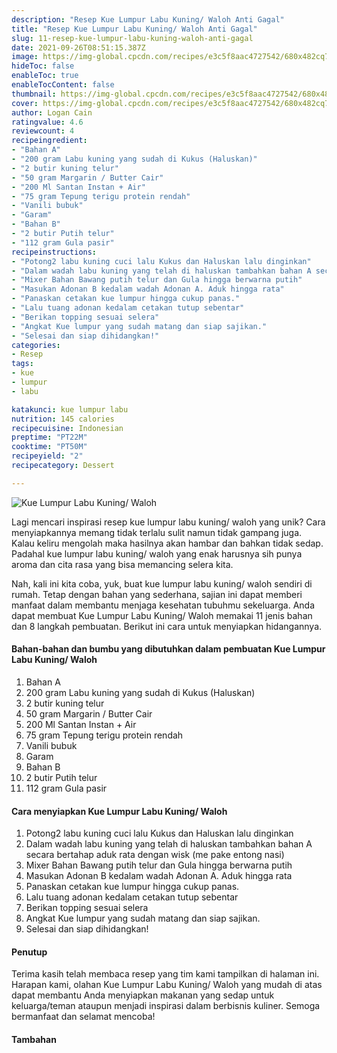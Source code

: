 ```yaml
---
description: "Resep Kue Lumpur Labu Kuning/ Waloh Anti Gagal"
title: "Resep Kue Lumpur Labu Kuning/ Waloh Anti Gagal"
slug: 11-resep-kue-lumpur-labu-kuning-waloh-anti-gagal
date: 2021-09-26T08:51:15.387Z
image: https://img-global.cpcdn.com/recipes/e3c5f8aac4727542/680x482cq70/kue-lumpur-labu-kuning-waloh-foto-resep-utama.jpg
hideToc: false
enableToc: true
enableTocContent: false
thumbnail: https://img-global.cpcdn.com/recipes/e3c5f8aac4727542/680x482cq70/kue-lumpur-labu-kuning-waloh-foto-resep-utama.jpg
cover: https://img-global.cpcdn.com/recipes/e3c5f8aac4727542/680x482cq70/kue-lumpur-labu-kuning-waloh-foto-resep-utama.jpg
author: Logan Cain
ratingvalue: 4.6
reviewcount: 4
recipeingredient:
- "Bahan A"
- "200 gram Labu kuning yang sudah di Kukus (Haluskan)"
- "2 butir kuning telur"
- "50 gram Margarin / Butter Cair"
- "200 Ml Santan Instan + Air"
- "75 gram Tepung terigu protein rendah"
- "Vanili bubuk"
- "Garam"
- "Bahan B"
- "2 butir Putih telur"
- "112 gram Gula pasir"
recipeinstructions:
- "Potong2 labu kuning cuci lalu Kukus dan Haluskan lalu dinginkan"
- "Dalam wadah labu kuning yang telah di haluskan tambahkan bahan A secara bertahap aduk rata dengan wisk (me pake entong nasi)"
- "Mixer Bahan Bawang putih telur dan Gula hingga berwarna putih"
- "Masukan Adonan B kedalam wadah Adonan A. Aduk hingga rata"
- "Panaskan cetakan kue lumpur hingga cukup panas."
- "Lalu tuang adonan kedalam cetakan tutup sebentar"
- "Berikan topping sesuai selera"
- "Angkat Kue lumpur yang sudah matang dan siap sajikan."
- "Selesai dan siap dihidangkan!"
categories:
- Resep
tags:
- kue
- lumpur
- labu

katakunci: kue lumpur labu 
nutrition: 145 calories
recipecuisine: Indonesian
preptime: "PT22M"
cooktime: "PT50M"
recipeyield: "2"
recipecategory: Dessert

---
```



![Kue Lumpur Labu Kuning/ Waloh](https://img-global.cpcdn.com/recipes/e3c5f8aac4727542/680x482cq70/kue-lumpur-labu-kuning-waloh-foto-resep-utama.jpg)

Lagi mencari inspirasi resep kue lumpur labu kuning/ waloh yang unik? Cara menyiapkannya memang tidak terlalu sulit namun tidak gampang juga. Kalau keliru mengolah maka hasilnya akan hambar dan bahkan tidak sedap. Padahal kue lumpur labu kuning/ waloh yang enak harusnya sih punya aroma dan cita rasa yang bisa memancing selera kita.




Nah, kali ini kita coba, yuk, buat kue lumpur labu kuning/ waloh sendiri di rumah. Tetap dengan bahan yang sederhana, sajian ini dapat memberi manfaat dalam membantu menjaga kesehatan tubuhmu sekeluarga. Anda dapat membuat Kue Lumpur Labu Kuning/ Waloh memakai 11 jenis bahan dan 8 langkah pembuatan. Berikut ini cara untuk menyiapkan hidangannya.

<!--inarticleads1-->

#### Bahan-bahan dan bumbu yang dibutuhkan dalam pembuatan Kue Lumpur Labu Kuning/ Waloh

1. Bahan A
1. 200 gram Labu kuning yang sudah di Kukus (Haluskan)
1. 2 butir kuning telur
1. 50 gram Margarin / Butter Cair
1. 200 Ml Santan Instan + Air
1. 75 gram Tepung terigu protein rendah
1. Vanili bubuk
1. Garam
1. Bahan B
1. 2 butir Putih telur
1. 112 gram Gula pasir

<!--inarticleads2-->

#### Cara menyiapkan Kue Lumpur Labu Kuning/ Waloh

1. Potong2 labu kuning cuci lalu Kukus dan Haluskan lalu dinginkan
1. Dalam wadah labu kuning yang telah di haluskan tambahkan bahan A secara bertahap aduk rata dengan wisk (me pake entong nasi)
1. Mixer Bahan Bawang putih telur dan Gula hingga berwarna putih
1. Masukan Adonan B kedalam wadah Adonan A. Aduk hingga rata
1. Panaskan cetakan kue lumpur hingga cukup panas.
1. Lalu tuang adonan kedalam cetakan tutup sebentar
1. Berikan topping sesuai selera
1. Angkat Kue lumpur yang sudah matang dan siap sajikan.
1. Selesai dan siap dihidangkan!

#### Penutup

Terima kasih telah membaca resep yang tim kami tampilkan di halaman ini. Harapan kami, olahan Kue Lumpur Labu Kuning/ Waloh yang mudah di atas dapat membantu Anda menyiapkan makanan yang sedap untuk keluarga/teman ataupun menjadi inspirasi dalam berbisnis kuliner. Semoga bermanfaat dan selamat mencoba!

#### Tambahan




